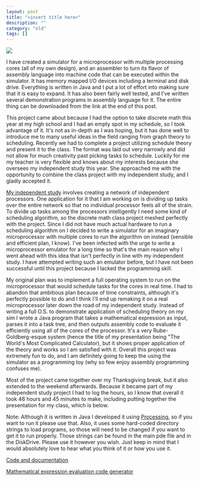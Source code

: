 ```yaml
---
layout: post
title: "<insert title here>"
description: ""
category: "old"
tags: []
---
```



[![](http://www.hackniac.com/blog/wp-content/uploads/2011/12/multicore_layout1.jpg)](http://www.hackniac.com/blog/wp-content/uploads/2011/12/multicore_layout1.jpg)

I have created a simulator for a microprocessor with multiple processing cores (all of my own design), and an assembler to turn its flavor of assembly language into machine code that can be executed within the simulator. It has memory mapped I/O devices including a terminal and disk drive. Everything is written in Java and I put a lot of effort into making sure that it is easy to expand. It has also been fairly well tested, and I've written several demonstration programs in assembly language for it. The entire thing can be downloaded from the link at the end of this post.

<!--more-->

This project came about because I had the option to take discrete math this year at my high school and I had an empty spot in my schedule, so I took advantage of it. It's not as in-depth as I was hoping, but it has done well to introduce me to many useful ideas in the field ranging from graph theory to scheduling. Recently we had to complete a project utilizing schedule theory and present it to the class. The format was laid out very narrowly and did not allow for much creativity past picking tasks to schedule. Luckily for me my teacher is very flexible and knows about my interests because she oversees my independent study this year. She approached me with the opportunity to combine the class project with my independent study, and I gladly accepted it.

[My independent study](http://www.hackniac.com/posts/multicore-microprocessor-simulator.html) involves creating a network of independent processors. One application for it that I am working on is dividing up tasks over the entire network so that no individual processor feels all of the strain. To divide up tasks among the processors intelligently I need some kind of scheduling algorithm, so the discrete math class project meshed perfectly with the project. Since I did not have much actual hardware to run a scheduling algorithm on I decided to write a simulator for an imaginary microprocessor with multiple cores to run the algorithm on instead (sensible and efficient plan, I know). I've been infected with the urge to write a microprocessor emulator for a long time so that's the main reason why I went ahead with this idea that isn't perfectly in line with my independent study. I have attempted writing such an emulator before, but I have not been successful until this project because I lacked the programming skill.

My original plan was to implement a full operating system to run on the microprocessor that would schedule tasks for the cores in real time. I had to abandon that ambitious plan because of time constraints, although it's perfectly possible to do and I think I'll end up remaking it on a real microprocessor later down the road of my independent study. Instead of writing a full O.S. to demonstrate application of scheduling theory on my sim I wrote a Java program that takes a mathematical expression as input, parses it into a task tree, and then outputs assembly code to evaluate it efficiently using all of the cores of the processor. It's a very Rube-Goldberg-esque system (hence the title of my presentation being "The World's Most Complicated Calculator), but it shows proper application of the theory and works so I am satisfied with it. Overall this project was extremely fun to do, and I am definitely going to keep the using the simulator as a programming toy (why so few enjoy assembly programming confuses me).

Most of the project came together over my Thanksgiving break, but it also extended to the weekend afterwards. Because it became part of my independent study project I had to log the hours, so I know that overall it took 46 hours and 45 minutes to make, including putting together the presentation for my class, which is below.

Note: Although it is written in Java I developed it using [Processing](http://processing.org), so if you want to run it please use that. Also, it uses some hard-coded directory strings to load programs, so those will need to be changed if you want to get it to run properly. Those strings can be found in the main pde file and in the DiskDrive. Please use it however you wish. Just keep in mind that I would absolutely love to hear what you think of it or how you use it.

[Code and documentation](http://www.hackniac.com/blog/wp-content/uploads/2011/12/Multicore.zip)

[Mathematical expression evaluation code generator](http://www.hackniac.com/blog/wp-content/uploads/2011/12/Scheduling.zip)
